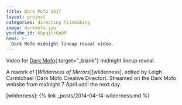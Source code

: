 ```yaml
---
title: Dark Mofo 2017
layout: project
categories: directing filmmaking
image: darkmofo.jpg
youtube_id: 65pqjtrGpQM
news: >-
  Dark Mofo midnight lineup reveal video.
---
```


Video for [Dark Mofo]{:target="_blank"} midnight lineup reveal.

A rework of [_Wilderness of Mirrors_][wilderness], edited by Leigh Carmichael
(Dark Mofo Creative Director). Streamed on the Dark Mofo website from midnight 7
April until the next day.

[dark mofo]: https://darkmofo.net.au
[wilderness]: {% link _posts/2014-04-14-wilderness.md %}
